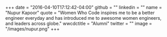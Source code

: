 +++
date = "2016-04-10T17:12:42-04:00"
github = ""
linkedin = ""
name = "Nupur Kapoor"
quote = "Women Who Code inspires me to be a better engineer everyday and has introduced me to awesome women engineers, and leaders across globe."
wwcdctitle = "Alumni"
twitter = ""
image = "/images/nupur.png"
+++

